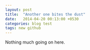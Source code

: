 ```yaml
---
layout: post
title:  "Another one bites the dust"
date:   2014-04-20 00:13:00 +0530
categories: blog test
tags: new github
---
```


Nothing much going on here.
